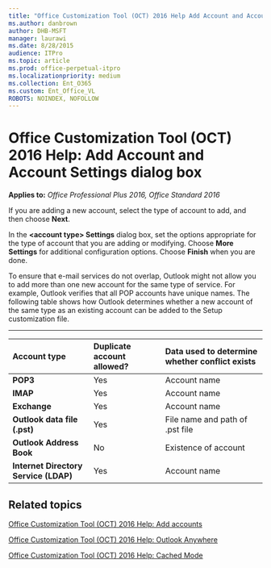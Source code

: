 ```yaml
---
title: "Office Customization Tool (OCT) 2016 Help Add Account and Account Settings dialog box"
ms.author: danbrown
author: DHB-MSFT
manager: laurawi
ms.date: 8/28/2015
audience: ITPro
ms.topic: article
ms.prod: office-perpetual-itpro
ms.localizationpriority: medium
ms.collection: Ent_O365
ms.custom: Ent_Office_VL
ROBOTS: NOINDEX, NOFOLLOW
---
```


# Office Customization Tool (OCT) 2016 Help: Add Account and Account Settings dialog box

**Applies to:** *Office Professional Plus 2016, Office Standard 2016*

If you are adding a new account, select the type of account to add, and then choose **Next**.
  
In the **\<account type\> Settings** dialog box, set the options appropriate for the type of account that you are adding or modifying. Choose **More Settings** for additional configuration options. Choose **Finish** when you are done. 
  
To ensure that e-mail services do not overlap, Outlook might not allow you to add more than one new account for the same type of service. For example, Outlook verifies that all POP accounts have unique names. The following table shows how Outlook determines whether a new account of the same type as an existing account can be added to the Setup customization file.
  
****

|**Account type**|**Duplicate account allowed?**|**Data used to determine whether conflict exists**|
|:-----|:-----|:-----|
|**POP3** <br/> |Yes  <br/> |Account name  <br/> |
|**IMAP** <br/> |Yes  <br/> |Account name  <br/> |
|**Exchange** <br/> |Yes  <br/> |Account name  <br/> |
|**Outlook data file (.pst)** <br/> |Yes  <br/> |File name and path of .pst file  <br/> |
|**Outlook Address Book** <br/> |No  <br/> |Existence of account  <br/> |
|**Internet Directory Service (LDAP)** <br/> |Yes  <br/> |Account name  <br/> |
   
## Related topics
[Office Customization Tool (OCT) 2016 Help: Add accounts](oct-2016-help-add-accounts.md)
  
[Office Customization Tool (OCT) 2016 Help: Outlook Anywhere](oct-2016-help-outlook-anywhere.md)
  
[Office Customization Tool (OCT) 2016 Help: Cached Mode](oct-2016-help-cached-mode.md)

